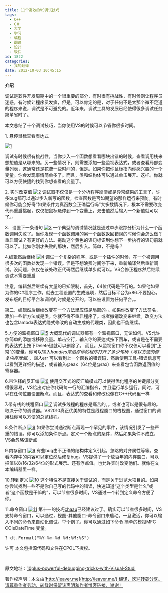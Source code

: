 ```yaml
---
title: 11个高效的VS调试技巧
tags:
  - C++
  - C＃
  - 大学
  - 学习
  - 编程
  - 翻译
  - 设计
  - 软件
id: 1822
categories:
  - 我的翻译
date: 2012-10-03 10:45:15
---
```


**介绍**

调试是软件开发周期中的一个很重要的部分，有时很有挑战性，有时候则让程序员迷惑，有时候让程序员发疯，但是。可以肯定的是，对于任何不是太那个微不足道的程序来说，调试是不可避免的。近年来，调试工具的发展已经使得很多调试任务简单省时了。

本文总结了十个调试技巧，当你使用VS的时候可以节省你很多时间。

1\. 悬停鼠标查看表达式

[![](/images/5b9e01a5158e02f8079c7dc331f56110f3e0b82d.png "1")](http://leaverimage.b0.upaiyun.com/27679_o.png)

调试有时候很有挑战性，当你步入一个函数想看看哪块出错的时候，查看调用栈来想想值是从哪来的。另一些情况下，则需要添加一些监视表达式，或者查看局部变量列表，这通常还是花费一些时间的，但是。如果你把你鼠标指向你感兴趣的一个变量。你会发现事情简单多了。而且，类和结构体可以通过单击展开。这样。你就可以方便快捷的找到你想查看的变量了。

2\. 实时改变值
[![](/images/eade577f5ea39d3b970613ac3123610b67e427cb.png "2")](http://leaverimage.b0.upaiyun.com/27680_o.png)
调试器不仅仅是一个分析程序崩溃或是异常结果的工具了，许多bug都可以通过步入新写的函数，检查函数是否如期望的那样运行来预防。有时候你可能会好奇“如果条件为真函数会正确运行吗”大多数情况下，根本不需要改变代码重启挑起，仅仅把鼠标悬停到一个变量上，双击值然后输入一个新值就可以了。。

3．设置下一条语句
[![](/images/1c86cc15b16c98adc1563eb1660481fa249beaf0.png "3")](http://leaverimage.b0.upaiyun.com/27690_o.png)
一个典型的调试情况就是通过单步跟踪分析为什么一个函数调用失败了。当你发现一个函数调用的另一个函数返回错误的时候你会怎么做？重启调试？有更好的方法。拖动这个黄色的语句标识到你想下一步执行的语句前就可以了。比如你刚才失败的那块，然后步入。简单，不是吗？

4.编辑然后继续
[![](/images/8117d2025d49155485268fc1b56041e96cefaeac.png "4")](http://leaverimage.b0.upaiyun.com/27682_o.png)
调试一个复杂的程序，或是一个插件的时候，在一个被调用很多次的函数处发现一个错误。但是不想浪费时间停下来，重新编译然后重新调试。没问题，仅仅在该处改正代码然后继续单步就可以。VS会修正程序然后继续调试不需要重启

注意，编辑然后继续有大量的已知限制，首先，64位代码是不行的。如果他如果为你的C#程序工作。就去工程设置的生成选项，然后目标平台为x86.不要担心。发布版的目标平台和调试的时候是分开的。可以被设置为任何平台。。

第二．编辑然后继续改变在一个方法里应该是局部的。。如果你改变了方法签名，添加一些新方法或是类。你就不得不重启程序了。或者撤销改变来继续。改变方法也包含lambda表达式隐式修改的自动生成的代理类，因此也不能继续。

5.方便的监视窗口
[![](/images/a204da1e7bb82719b4a965da45d1cfcc51a90cd3.png "5")](http://leaverimage.b0.upaiyun.com/27683_o.png)
大概现代的调试器都有一个监视窗口，无论如何。VS允许你简单的添加或移除变量。单击空行，输入你的表达式按下回车，或者是在不需要的表达式上按下Delete键就可以删除了。
而且。从监视窗口你不仅仅可以看到“正常”的变量。你可以输入$handles 来追踪你的程序打开了多少句柄（可以方便的修复内存泄漏） ，输入$err 可以看到上一个函数的错误码，然后使用工具-错误信息可以看到更详细的描述，或者输入@eax（64位是@rax）来查看包含函数返回值的寄存器。

6.带注释的反汇编
[![](/images/d61b64ed0a189bec2f34f2faaf059916cce8e525.png "6")](http://leaverimage.b0.upaiyun.com/27684_o.png)
使用交互式的反汇编模式可以使得优化程序的关键部分变得很容易，VS给出对应你代码每一行的汇编指令，并且运行单步运行。同时，可以在任何位置设置断点。而且，表达式的查看和修改也像在C++代码里一样

7.带有栈的线程窗口
[![](/images/5b212033679007829bb5c0684d62ab8f27a0514b.png "7")](http://leaverimage.b0.upaiyun.com/27691_o.png)
调试多线程的程序是痛苦的。。或者也可以是很有趣的。取决于你的调试器。VS2010真正优美的特性是线程窗口的栈视图，通过窗口的调用栈你可以方便的总览线程。

8.条件断点
[![](/images/e93436bf72af22e533fe859971913a3d3c555789.png "8")](http://leaverimage.b0.upaiyun.com/27686_o.png)
如果你尝试通过断点再现一个罕见的事件，该情况引发了一些严重的错误。你可以添加条件断点。定义一个断点的条件，然后如果条件不成立，VS会忽略该断点

9.内存窗口
[![](/images/0cfda80c7dbe3d0c50bb5646155914b5e3f07f4f.png "9")](http://leaverimage.b0.upaiyun.com/27687_o.png)
有些bug由不正确的结构体定义引起，忽略的对齐属性等等。查看内存中的内容可以定位然后修复bug。VS提供了一个放百年的内存窗口，可以把值以8/16/32/64位的形式展示。还有浮点值。也允许实时改变他们。就像在文本编辑器里一样。

10.转到定义
[![](/images/3593aad0199fbed2f8faaef908e151a068e14d09.png "10")](http://leaverimage.b0.upaiyun.com/27688_o.png)
这个特性不是直接关于调试的，而是关于浏览大项目的。如果你尝试找到一些不是你自己写的代码中的错误，快速知道“这个类型是什么”或者“这个函数是干嘛的”，可以节省很多时间，VS通过一个转到定义命令方便了你。

11.命令窗口
[![](/images/2af5b37764b18abe3ae34c1a67e4398721fbd04b.png "11")](http://leaverimage.b0.upaiyun.com/27689_o.png)
第十一的技巧[chaau](http://www.codeproject.com/script/Membership/View.aspx?mid=4917930)已经建议过了。确实可以节省很多时间，VS支持命令窗口，可以通过，视图-其他窗口-命令窗口来启动。一旦激活，你可以输入不同的命令来自动化调试。举个例子。你可以通过如下命令 简单的模拟MFC COleDateTime 变量。
<pre class="lang:default decode:true">? dt.Format("%Y-%m-%d %H:%M:%S")</pre>
许可
本文包括源代码和文件在CPOL下授权。

&nbsp;

原文地址：[10plus-powerful-debugging-tricks-with-Visual-Studi](http://www.codeproject.com/Articles/359801/10plus-powerful-debugging-tricks-with-Visual-Studi)

著作权声明：本文由[http://leaver.me](http://leaver.me/) 翻译，欢迎转载分享。请尊重作者劳动，转载时保留该声明和作者博客链接，谢谢！